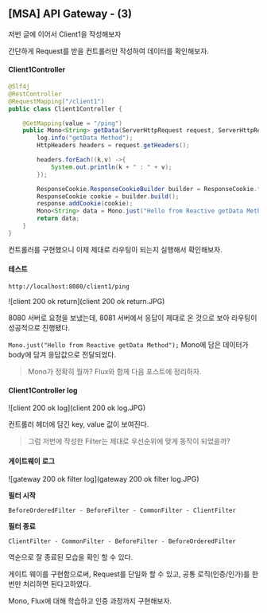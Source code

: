 ## [MSA] API Gateway - (3)

저번 글에 이어서 Client1을 작성해보자



간단하게 Request를 받을 컨트롤러만 작성하여 데이터를 확인해보자.



#### Client1Controller

```java
@Slf4j
@RestController
@RequestMapping("/client1")
public class Client1Controller {

    @GetMapping(value = "/ping")
    public Mono<String> getData(ServerHttpRequest request, ServerHttpResponse response){
        log.info("getData Method");
        HttpHeaders headers = request.getHeaders();

        headers.forEach((k,v) ->{
            System.out.println(k + " : " + v);
        });

        ResponseCookie.ResponseCookieBuilder builder = ResponseCookie.from("client1","client1CookieValue");
        ResponseCookie cookie = builder.build();
        response.addCookie(cookie);
        Mono<String> data = Mono.just("Hello from Reactive getData Method");
        return data;
    }
}
```

컨트롤러를 구현했으니 이제 제대로 라우팅이 되는지 실행해서 확인해보자.



#### 테스트

`http://localhost:8080/client1/ping`

![client 200 ok return](client 200 ok return.JPG)

8080 서버로 요청을 보냈는데, 8081 서버에서 응답이 제대로 온 것으로 보아 라우팅이 성공적으로 진행됐다.

`Mono.just("Hello from Reactive getData Method");` Mono에 담은 데이터가 body에 담겨 응답값으로 전달되었다. 



> Mono가 정확히 뭘까? Flux와 함께 다음 포스트에 정리하자.



#### Client1Controller log

![client 200 ok log](client 200 ok log.JPG)

컨트롤러 헤더에 담긴 key, value 값이 보여진다.



> 그럼 저번에 작성한 Filter는 제대로 우선순위에 맞게 동작이 되었을까?



#### 게이트웨이 로그

![gateway 200 ok filter log](gateway 200 ok filter log.JPG)

**필터 시작**

```
BeforeOrderedFilter - BeforeFilter - CommonFilter - ClientFilter 
```



**필터 종료**

```
ClientFilter - CommonFilter - BeforeFilter - BeforeOrderedFilter
```

역순으로 잘 종료된 모습을 확인 할 수 있다.



게이트 웨이를 구현함으로써, Request를 단일화 할 수 있고, 공통 로직(인증/인가)를 한 번만 처리하면 된다고하였다.

Mono, Flux에 대해 학습하고 인증 과정까지 구현해보자.


